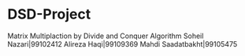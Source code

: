 # DSD-Project
Matrix Multiplaction by Divide and Conquer Algorithm
Soheil Nazari|99102412
Alireza Haqi|99109369
Mahdi Saadatbakht|99105475

